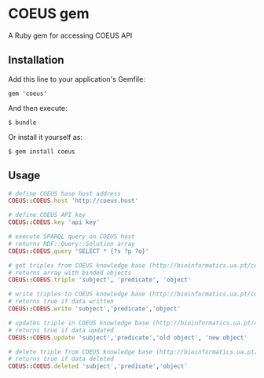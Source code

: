 # COEUS gem

A Ruby gem for accessing COEUS API

## Installation

Add this line to your application's Gemfile:

    gem 'coeus'

And then execute:

    $ bundle

Or install it yourself as:

    $ gem install coeus

## Usage

```ruby
# define COEUS base host address
COEUS::COEUS.host 'http://coeus.host'
``` 

```ruby
# define COEUS API key
COEUS::COEUS.key 'api key' 
``` 

```ruby
# execute SPARQL query on COEUS host
# returns RDF::Query::Solution array
COEUS::COEUS.query 'SELECT * {?s ?p ?o}'
```

```ruby
# get triples from COEUS knowledge base (http://bioinformatics.ua.pt/coeus/documentation/#rest)
# returns array with binded objects
COEUS::COEUS.triple 'subject', 'predicate', 'object'
```


```ruby
# write triples to COEUS knowledge base (http://bioinformatics.ua.pt/coeus/documentation/#rest)
# returns true if data written
COEUS::COEUS.write 'subject','predicate','object'
```

```ruby
# updates triple in COEUS knowledge base (http://bioinformatics.ua.pt/coeus/documentation/#rest)
# returns true if data updated
COEUS::COEUS.update 'subject','predicate','old object', 'new object'
```

```ruby
# delete triple from COEUS knowledge base (http://bioinformatics.ua.pt/coeus/documentation/#rest)
# returns true if data deleted
COEUS::COEUS.deleted 'subject','predicate','object'
```
